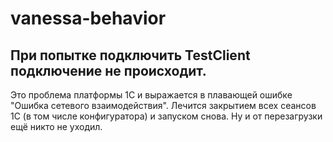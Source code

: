 ﻿# vanessa-behavior

## При попытке подключить TestClient подключение не происходит.

Это проблема платформы 1С и выражается в плавающей ошибке "Ошибка сетевого взаимодействия".
Лечится закрытием всех сеансов 1С (в том числе конфигуратора) и запуском снова.
Ну и от перезагрузки ещё никто не уходил.